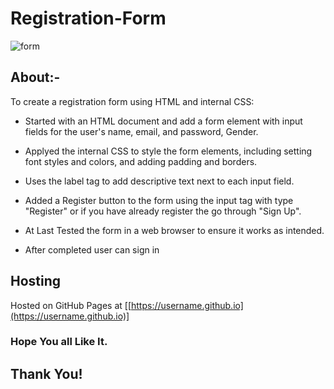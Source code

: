 # Registration-Form
![form](https://user-images.githubusercontent.com/84222697/221762158-5d980985-19d5-442d-99c0-d910d0f1f62b.png)
 ## About:-
 To create a registration form using HTML and internal CSS:

+ Started with an HTML document and add a form element with input fields for the user's name, email, and password, Gender.
- Applyed the internal CSS to style the form elements, including setting font styles and colors, and adding padding and borders.
+ Uses the label tag to add descriptive text next to each input field.
* Added a Register button to the form using the input tag with type "Register" or if you have already register the go through "Sign Up".
- At Last Tested the form in a web browser to ensure it works as intended.
+ After completed user can sign in

## Hosting
Hosted on GitHub Pages at [[https://username.github.io](https://username.github.io)]
  
### Hope You all Like It.
## Thank You!
 
